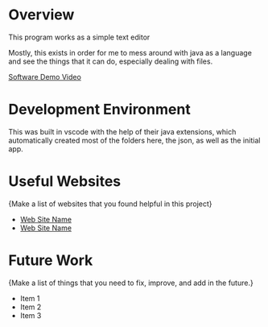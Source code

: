 # Overview

This program works as a simple text editor

Mostly, this exists in order for me to mess around with java as a language and see the things that it can do, especially dealing with 
files.

[Software Demo Video](http://youtube.link.goes.here)

# Development Environment

This was built in vscode with the help of their java extensions, which automatically created most of the folders here, the json, as well as the initial app.

# Useful Websites

{Make a list of websites that you found helpful in this project}

- [Web Site Name](http://url.link.goes.here)
- [Web Site Name](http://url.link.goes.here)

# Future Work

{Make a list of things that you need to fix, improve, and add in the future.}

- Item 1
- Item 2
- Item 3